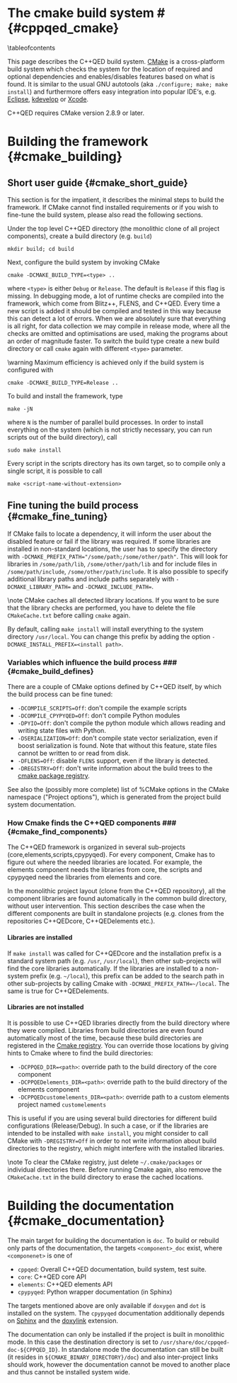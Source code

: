 # The cmake build system # {#cppqed_cmake}

\tableofcontents

This page describes the C++QED build system. [CMake](http://www.cmake.org/) is a
cross-platform build system which checks the system for the location of required
and optional dependencies and enables/disables features based on what is found.
It is similar to the usual GNU autotools (aka `./configure; make; make install`)
and furthermore offers easy integration into popular IDE‘s, e.g.
[Eclipse](http://www.eclipse.org/),
[kdevelop](http://www.kdevelop.org/) or
[Xcode](http://developer.apple.com/xcode/).

C++QED requires CMake version 2.8.9 or later.

# Building the framework {#cmake_building}

## Short user guide {#cmake_short_guide}

This section is for the impatient, it describes the minimal steps to build the
framework. If CMake cannot find installed requirements or if you wish to fine-tune
the build system, please also read the following sections.

Under the top level C++QED directory (the monolithic clone of all project components),
create a build directory (e.g. `build`)

    mkdir build; cd build

Next, configure the build system by invoking CMake

    cmake -DCMAKE_BUILD_TYPE=<type> ..

where `<type>` is either `Debug` or `Release`. The default is `Release` if this
flag is missing. In debugging mode, a lot of runtime
checks are compiled into the framework, which come from Blitz++, FLENS, and
C++QED. Every time a new script is added it should be compiled and tested
in this way because this can detect a lot of errors. When we are absolutely
sure that everything is all right, for data collection we may compile in
release mode, where all the checks are omitted and optimisations are used,
making the programs about an order of magnitude faster. To switch the build type
create a new build directory or call `cmake` again with different `<type>`
parameter.

\warning
Maximum efficiency is achieved only if the build system is configured with

    cmake -DCMAKE_BUILD_TYPE=Release ..

To build and install the framework, type

    make -jN

where `N` is the number of parallel build processes. In order to install everything
on the system (which is not strictly necessary, you can run scripts out of the build
directory), call

    sudo make install

Every script in the scripts directory has its own target, so to compile only a single
script, it is possible to call

    make <script-name-without-extension>

## Fine tuning the build process {#cmake_fine_tuning}

If CMake fails to locate a dependency, it will inform the user about the
disabled feature or fail if the library was required. If some libraries are
installed in non-standard locations, the user has to specify the directory with
`-DCMAKE_PREFIX_PATH="/some/path;/some/other/path"`. This will look for libraries
in `/some/path/lib`, `/some/other/path/lib` and for include files in
`/some/path/include`, `/some/other/path/include`. It is also possible to specify
additional library paths and include paths separately with `-DCMAKE_LIBRARY_PATH=`
and `-DCMAKE_INCLUDE_PATH=`.

\note
CMake caches all detected library locations. If you want to be sure that the library
checks are performed, you have to delete the file `CMakeCache.txt` before calling `cmake` again.

By default, calling `make install` will install everything to the system directory
`/usr/local`. You can change this prefix by adding the option `-DCMAKE_INSTALL_PREFIX=<install path>`.

### Variables which influence the build process ### {#cmake_build_defines}

There are a couple of CMake options defined by C++QED itself, by which the build
process can be fine tuned:

* `-DCOMPILE_SCRIPTS=Off`: don't compile the example scripts
* `-DCOMPILE_CPYPYQED=Off`: don't compile Python modules
* `-DPYIO=Off`: don't compile the python module which allows reading and writing state files with Python.
* `-DSERIALIZATION=Off`: don't compile state vector serialization, even if boost serialization is found.
Note that without this feature, state files cannot be written to or read from disk.
* `-DFLENS=Off`: disable `FLENS` support, even if the library is detected.
* `-DREGISTRY=Off`: don't write information about the build trees to the
[cmake package registry][cmake-registry].

See also the (possibly more complete) list of %CMake options in the CMake namespace ("Project options"), which is generated from the project
build system documentation.

### How Cmake finds the C++QED components ### {#cmake_find_components}

The C++QED framework is organized in several sub-projects (core,elements,scripts,cpypyqed). For every component,
Cmake has to figure out where the needed libraries are located. For example, the elements component needs
the libraries from core, the scripts and cpypyqed need the libraries from elements and core.

In the monolithic project layout (clone from the C++QED repository), all the component libraries are found
automatically in the common build directory, without user intervention. This section describes the case
when the different components are built in standalone projects (e.g. clones
from the repositories C++QEDcore, C++QEDelements etc.).

#### Libraries are installed ####

If `make install` was called for C++QEDcore and the installation prefix is a standard system path
(e.g. `/usr`, `/usr/local`), then other sub-projects will find the core libraries automatically. If the libraries
are installed to a non-system prefix (e.g. `~/local`), this prefix can be added to the search path in
other sub-projects by calling Cmake with `-DCMAKE_PREFIX_PATH=~/local`. The same is true for C++QEDelements.

#### Libraries are not installed ####

It is possible to use C++QED libraries directly from the build directory where they were compiled. Libraries from
build directories are even found automatically most of the time, because these build directories are registered
in the [Cmake registry][cmake-registry]. You can override those locations by giving hints to Cmake where to
find the build directories:

* `-DCPPQED_DIR=<path>`: override path to the build directory of the core component
* `-DCPPQEDelements_DIR=<path>`: override path to the build directory of the elements component
* `-DCPPQEDcustomelements_DIR=<path>`: override path to a custom elements project named `customelements`

This is useful if you are using several build directories for different build configurations (Release/Debug).
In such a case, or if the libraries are intended to be installed with `make install`, you might consider to
call CMake with `-DREGISTRY=Off` in order to not write information about build directories to the registry,
which might interfere with the installed libraries.

\note
To clear the CMake registry, just delete `~/.cmake/packages` or individual directories there. Before running
Cmake again, also remove the `CMakeCache.txt` in the build directory to erase the cached locations.

# Building the documentation {#cmake_documentation}

The main target for building the documentation is `doc`. To build or rebuild only parts of the documentation,
the targets `<component>_doc` exist, where `<componenet>` is one of

- `cppqed`: Overall C++QED documentation, build system, test suite.
- `core`: C++QED core API
- `elements`: C++QED elements API
- `cpypyqed`: Python wrapper documentation (in Sphinx)

The targets mentioned above are only available if `doxygen` and `dot` is installed on the system. The
`cpypyqed` documentation additionally depends on [Sphinx](http://sphinx-doc.org/) and the
[doxylink](https://pypi.python.org/pypi/sphinxcontrib-doxylink) extension.

The documentation can only be installed if the project is built in monolithic mode. In this case the
destination directory is set to `/usr/share/doc/cppqed-doc-${CPPQED_ID}`. In standalone mode the documentation
can still be built (it resides in `${CMAKE_BINARY_DIRECTORY}/doc`) and also inter-project links should work,
however the documentation cannot be moved to another place and thus cannot be installed system wide.

[cmake-registry]: http://www.cmake.org/Wiki/CMake/Tutorials/Package_Registry